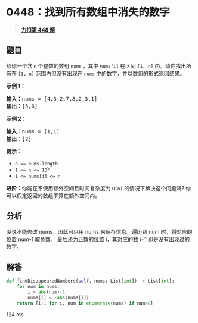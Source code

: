 # 0448：找到所有数组中消失的数字


> <u>**[力扣第 448 题](https://leetcode.cn/problems/find-all-numbers-disappeared-in-an-array/)**</u>

## 题目

<p>给你一个含 <code>n</code> 个整数的数组 <code>nums</code> ，其中 <code>nums[i]</code> 在区间 <code>[1, n]</code> 内。请你找出所有在 <code>[1, n]</code> 范围内但没有出现在 <code>nums</code> 中的数字，并以数组的形式返回结果。</p>



<p><strong>示例 1：</strong></p>

<pre>
<strong>输入：</strong>nums = [4,3,2,7,8,2,3,1]
<strong>输出：</strong>[5,6]
</pre>

<p><strong>示例 2：</strong></p>

<pre>
<strong>输入：</strong>nums = [1,1]
<strong>输出：</strong>[2]
</pre>



<p><strong>提示：</strong></p>

<ul>
<li><code>n == nums.length</code></li>
<li><code>1 <= n <= 10<sup>5</sup></code></li>
<li><code>1 <= nums[i] <= n</code></li>
</ul>

<p><strong>进阶：</strong>你能在不使用额外空间且时间复杂度为<em> </em><code>O(n)</code><em> </em>的情况下解决这个问题吗? 你可以假定返回的数组不算在额外空间内。</p>


## 分析

没说不能修改 nums，因此可以用 nums 来保存信息。遍历到 num 时，将对应的位置 num-1 取负数。
最后还为正数的位置 i，其对应的数 i+1 即是没有出现过的数字。

## 解答

```python
def findDisappearedNumbers(self, nums: List[int]) -> List[int]:
	for num in nums:
		i = abs(num)-1
		nums[i] = -abs(nums[i])
	return [i+1 for i, num in enumerate(nums) if num>0]
```
124 ms


